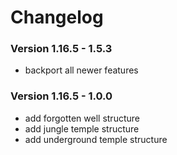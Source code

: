 # Changelog

### Version 1.16.5 - 1.5.3

- backport all newer features

### Version 1.16.5 - 1.0.0

- add forgotten well structure
- add jungle temple structure
- add underground temple structure
